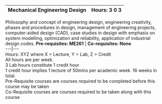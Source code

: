 **Mechanical Engineering Design** | **Hours: 3 0 3**  
---|---  
Philosophy and concept of engineering design, engineering creativity, phases and procedures in design, management of engineering projects, computer-aided design (CAD), case studies in design with emphasis on system modelling, optimization and reliability, application of industrial design codes.
**Pre-requisites: ME261** | **Co-requisites: None**  
---|---  
Hours: XYZ where X = Lecture, Y = Lab, Z = Credit  
All hours are per week.  
3 Lab hours constitute 1 credit hour  
1 credit hour implies 1 lecture of 50mins per academic week. 16 weeks in total.  
Pre-Requisite courses are courses required to be completed before this course may be taken  
Co-Requisite courses are courses required to be taken along with this course
